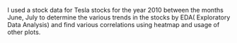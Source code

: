 I used a stock data for Tesla stocks for the year 2010 between the months June, July to determine the various trends in the stocks by EDA( Exploratory Data Analysis) and find various correlations using heatmap and usage of other plots.
